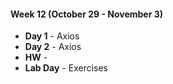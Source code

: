 #### Week 12 (October 29 - November 3)
* **Day 1** - Axios
* **Day 2** - Axios
* **HW** -
* **Lab Day** - Exercises
